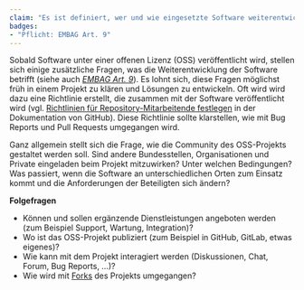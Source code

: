 ```yaml
---
claim: "Es ist definiert, wer und wie eingesetzte Software weiterentwickelt wird."
badges:
- "Pflicht: EMBAG Art. 9"
---
```


Sobald Software unter einer offenen Lizenz (OSS) veröffentlicht wird, stellen sich einige zusätzliche Fragen, was die Weiterentwicklung der Software betrifft (siehe auch _[EMBAG Art. 9](https://www.fedlex.admin.ch/eli/fga/2023/787/de#art_9)_). Es lohnt sich, diese Fragen möglichst früh in einem Projekt zu klären und Lösungen zu entwickeln. Oft wird wird dazu eine Richtlinie erstellt, die zusammen mit der Software veröffentlicht wird (vgl. [Richtlinien für Repository-Mitarbeitende festlegen](https://docs.github.com/de/communities/setting-up-your-project-for-healthy-contributions/setting-guidelines-for-repository-contributors) in der Dokumentation von GitHub). Diese Richtlinie sollte klarstellen, wie mit Bug Reports und Pull Requests umgegangen wird.

Ganz allgemein stellt sich die Frage, wie die Community des OSS-Projekts gestaltet werden soll. Sind andere Bundesstellen, Organisationen und Private eingeladen beim Projekt mitzuwirken? Unter welchen Bedingungen? Was passiert, wenn die Software an unterschiedlichen Orten zum Einsatz kommt und die Anforderungen der Beteiligten sich ändern?

**Folgefragen**

* Können und sollen ergänzende Dienstleistungen angeboten werden (zum Beispiel Support, Wartung, Integration)?
* Wo ist das OSS-Projekt publiziert (zum Beispiel in GitHub, GitLab, etwas eigenes)?
* Wie kann mit dem Projekt interagiert werden (Diskussionen, Chat, Forum, Bug Reports, …)?
* Wie wird mit [Forks](https://de.wikipedia.org/wiki/Abspaltung_%28Softwareentwicklung%29) des Projekts umgegangen?
